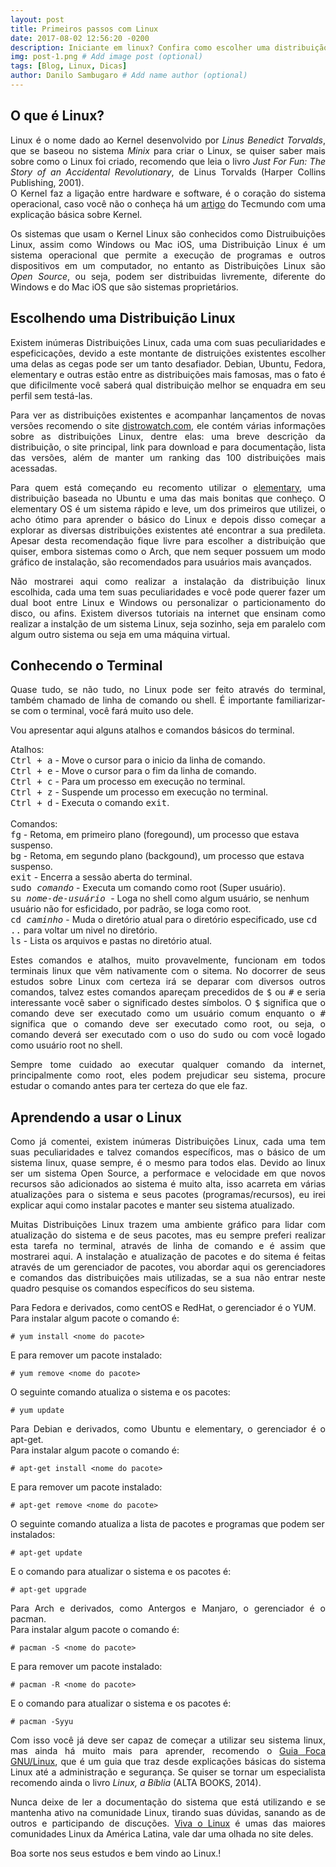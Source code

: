 ```yaml
---
layout: post
title: Primeiros passos com Linux
date: 2017-08-02 12:56:20 -0200
description: Iniciante em linux? Confira como escolher uma distribuição e onde aprender sobre este incrível sistema open source! # Add post description (optional)
img: post-1.png # Add image post (optional)
tags: [Blog, Linux, Dicas]
author: Danilo Sambugaro # Add name author (optional)
---
```


## O que é Linux?
   <p align="justify">
   Linux é o nome dado ao Kernel desenvolvido por <i>Linus Benedict Torvalds</i>, que se baseou no sistema <i>Minix</i> para criar o Linux, se quiser saber mais sobre como o Linux foi criado, recomendo que leia o livro <i>Just For Fun: The Story of an Accidental Revolutionary</i>, de Linus Torvalds (Harper Collins Publishing, 2001).<br />
   O Kernel faz a ligação entre hardware e software, é o coração do sistema operacional, caso você não o conheça há um <a href="https://www.tecmundo.com.br/macos/1636-o-que-e-kernel-.htm" target="\_blank">artigo</a> do Tecmundo com uma explicação básica sobre Kernel.
   </p>
   <p align="justify">
   Os sistemas que usam o Kernel Linux são conhecidos como Distruibuições Linux, assim como Windows ou Mac iOS, uma Distribuição Linux é um sistema operacional que permite a execução de programas e outros dispositivos em um computador, no entanto as Distribuições Linux são <i>Open Source</i>, ou seja, podem ser distribuidas livremente, diferente do Windows e do Mac iOS que são sistemas proprietários.
   </p>

## Escolhendo uma Distribuição Linux
   <p align="justify">
   Existem inúmeras Distribuições Linux, cada uma com suas peculiaridades e espeficicações, devido a este montante de distruições existentes escolher uma delas as cegas pode ser um tanto desafiador. Debian, Ubuntu, Fedora, elementary e outras estão entre as distribuições mais famosas, mas o fato é que dificilmente você saberá qual distribuição melhor se enquadra em seu perfil sem testá-las.
   </p>
   <p align="justify">
   Para ver as distribuições existentes e acompanhar lançamentos de novas versões recomendo o site <a href="http://distrowatch.com/" title="Distro Watch" target="\_blank">distrowatch.com</a>, ele contém várias informações sobre as distribuições Linux, dentre elas: uma breve descrição da distribuição, o site principal, link para download e para documentação, lista das versões, além de manter um ranking das 100 distribuições mais acessadas.
   </p>
   <p align="justify">
   Para quem está começando eu recomento utilizar o <a href="https://elementary.io/" title="elementary OS" target="\_blank">elementary</a>, uma distribuição baseada no Ubuntu e uma das mais bonitas que conheço. O elementary OS é um sistema rápido e leve, um dos primeiros que utilizei, o acho ótimo para aprender o básico do Linux e depois disso começar a explorar as diversas distribuições existentes até encontrar a sua predileta. Apesar desta recomendação fique livre para escolher a distribuição que quiser, embora sistemas como o Arch, que nem sequer possuem um modo gráfico de instalação, são recomendados para usuários mais avançados.
   </p>
   <p align="justify">
   Não mostrarei aqui como realizar a instalação da distribuição linux escolhida, cada uma tem suas peculiaridades e você pode querer fazer um dual boot entre Linux e Windows ou personalizar o particionamento do disco, ou afins. Existem diversos tutoriais na internet que ensinam como realizar a instalção de um sistema Linux, seja sozinho, seja em paralelo com algum outro sistema ou seja em uma máquina virtual.
   </p>

## Conhecendo o Terminal
   <p align="justify">
   Quase tudo, se não tudo, no Linux pode ser feito através do terminal, também chamado de linha de comando ou shell. É importante familiarizar-se com o terminal, você fará muito uso dele.
   </p>
   <p align="justify">
   Vou apresentar aqui alguns atalhos e comandos básicos do terminal.<br />

   Atalhos:<br />
   <kbd>Ctrl + a</kbd> - Move o cursor para o inicio da linha de comando.<br />
   <kbd>Ctrl + e</kbd> - Move o cursor para o fim da linha de comando.<br />
   <kbd>Ctrl + c</kbd> - Para um processo em execução no terminal.<br />
   <kbd>Ctrl + z</kbd> - Suspende um processo em execução no terminal.<br />
   <kbd>Ctrl + d</kbd> - Executa o comando <kbd>exit</kbd>.<br />
   <br />
   Comandos: <br />
   <kbd>fg</kbd> - Retoma, em primeiro plano (foregound), um processo que estava suspenso.<br />
   <kbd>bg</kbd> - Retoma, em segundo plano (backgound), um processo que estava suspenso.<br />
   <kbd>exit</kbd> - Encerra a sessão aberta do terminal.<br />
   <kbd>sudo <i>comando</i></kbd> - Executa um comando como root (Super usuário).<br />
   <kbd>su <i>nome-de-usuário</i> </kbd> - Loga no shell como algum usuário, se nenhum usuário não for esficidado, por padrão, se loga como root.<br />
   <kbd>cd <i>caminho</i></kbd> - Muda o diretório atual para o diretório especificado, use <kbd>cd ..</kbd> para voltar um nivel no diretório.<br />
   <kbd>ls</kbd> - Lista os arquivos e pastas no diretório atual.<br />
   </p>
   <p align="justify">
   Estes comandos e atalhos, muito provavelmente, funcionam em todos terminais linux que vêm nativamente com o sitema. No docorrer de seus estudos sobre Linux com certeza irá se deparar com diversos outros comandos, talvez estes comandos apareçam precedidos de <kbd>$</kbd> ou <kbd>#</kbd> e seria interessante você saber o significado destes símbolos. O <kbd>$</kbd> significa que o comando deve ser executado como um usuário comum enquanto o <kbd>#</kbd> significa que o comando deve ser executado como root, ou seja, o comando deverá ser executado com o uso do <kbd>sudo</kbd> ou com você logado como usuário root no shell.
   </p>
   <p align="justify">
   Sempre tome cuidado ao executar qualquer comando da internet, principalmente como root, eles podem prejudicar seu sistema, procure estudar o comando antes para ter certeza do que ele faz.
   </p>

## Aprendendo a usar o Linux
   <p align="justify">
   Como já comentei, existem inúmeras Distribuições Linux, cada uma tem suas peculiaridades e talvez comandos específicos, mas o básico de um sistema linux, quase sempre, é o mesmo para todos elas. Devido ao linux ser um sistema Open Source, a performace e velocidade em que novos recursos são adicionados ao sistema é muito alta, isso acarreta em várias atualizações para o sistema e seus pacotes (programas/recursos), eu irei explicar aqui como instalar pacotes e manter seu sistema atualizado.
   </p>
   <p align="justify">
   Muitas Distribuições Linux trazem uma ambiente gráfico para lidar com atualização do sistema e de seus pacotes, mas eu sempre preferi realizar esta tarefa no terminal, através de linha de comando e é assim que mostrarei aqui. A instalação e atualização de pacotes e do sitema é feitas através de um gerenciador de pacotes, vou abordar aqui os gerenciadores e comandos das distribuições mais utilizadas, se a sua não entrar neste quadro pesquise os comandos específicos do seu sistema.
   </p>
   <p align="justify">
   Para Fedora e derivados, como centOS e RedHat, o gerenciador é o YUM.<br/>
   Para instalar algum pacote o comando é:
   </p>

   ```
   # yum install <nome do pacote>
   ```
   E para remover um pacote instalado:
   ```
   # yum remove <nome do pacote>
   ```
   O seguinte comando atualiza o sistema e os pacotes:
   ```
   # yum update
   ```

   <p align="justify">
   Para Debian e derivados, como Ubuntu e elementary, o gerenciador é o apt-get.<br/>
   Para instalar algum pacote o comando é:
   </p>

   ```
   # apt-get install <nome do pacote>
   ```
   E para remover um pacote instalado:
   ```
   # apt-get remove <nome do pacote>
   ```
   O seguinte comando atualiza a lista de pacotes e programas que podem ser instalados:
   ```
   # apt-get update
   ```
   E o comando para atualizar o sistema e os pacotes é:
   ```
   # apt-get upgrade
   ```
   <p align="justify">
   </p>

   <p align="justify">
   Para Arch e derivados, como Antergos e Manjaro, o gerenciador é o pacman.<br/>
   Para instalar algum pacote o comando é:
   </p>

   ```
   # pacman -S <nome do pacote>
   ```
   E para remover um pacote instalado:
   ```
   # pacman -R <nome do pacote>
   ```
   E o comando para atualizar o sistema e os pacotes é:
   ```
   # pacman -Syyu
   ```
   <p align="justify">
   Com isso você já deve ser capaz de começar a utilizar seu sistema linux, mas ainda há muito mais para aprender, recomendo o <a href="http://www.guiafoca.org/?page_id=238" target="\_blank">Guia Foca GNU/Linux</a>, que é um guia que traz desde explicações básicas do sistema Linux até a administração e segurança. Se quiser se tornar um especialista recomendo ainda o livro <i>Linux, a Bíblia</i> (ALTA BOOKS, 2014).
   </p>
   <p align="justify">
   Nunca deixe de ler a documentação do sistema que está utilizando e se mantenha ativo na comunidade Linux, tirando suas dúvidas, sanando as de outros e participando de discuções. <a href="https://www.vivaolinux.com.br/" target="\_blank">Viva o Linux</a> é umas das maiores comunidades Linux da América Latina, vale dar uma olhada no site deles.
   </p>
   <p align="justify">
   Boa sorte nos seus estudos e bem vindo ao Linux.!
   </p>
